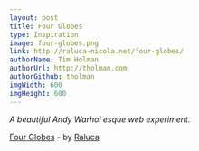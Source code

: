 ```yaml
---
layout: post
title: Four Globes
type: Inspiration
image: four-globes.png
link: http://raluca-nicola.net/four-globes/
authorName: Tim Holman
authorUrl: http://tholman.com
authorGithub: tholman
imgWidth: 600
imgHeight: 600
---
```


_A beautiful Andy Warhol esque web experiment._

[Four Globes](http://raluca-nicola.net/four-globes/) - by [Raluca](http://raluca-nicola.net/)
